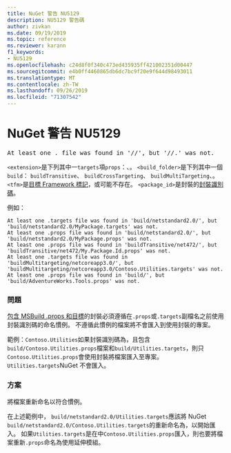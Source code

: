 ```yaml
---
title: NuGet 警告 NU5129
description: NU5129 警告碼
author: zivkan
ms.date: 09/19/2019
ms.topic: reference
ms.reviewer: karann
f1_keywords:
- NU5129
ms.openlocfilehash: c24d8f0f340c473ed435935ff421002351d00447
ms.sourcegitcommit: e4b0ff4460865db6dc7bc9f20e9f644d98493011
ms.translationtype: MT
ms.contentlocale: zh-TW
ms.lasthandoff: 09/26/2019
ms.locfileid: "71307542"
---
```

# <a name="nuget-warning-nu5129"></a>NuGet 警告 NU5129

<pre>At least one .<extension> file was found in '<build_folder>/<tfm>/', but '<build_folder>/<tfm>/<package_id>.<extension>' was not.</pre>

`<extension>`是下列其中一`targets`項`props`：、。
`<build_folder>`是下列其中一個`build`： `buildTransitive`、 `buildCrossTargeting`、 `buildMultiTargeting`、。
`<tfm>`是[目標 Framework 標記](../target-frameworks.md)，或可能不存在。
`<package_id>`是封裝的[封裝識別碼](../nuspec.md#id)。

例如：

```
At least one .targets file was found in 'build/netstandard2.0/', but 'build/netstandard2.0/MyPackage.targets' was not.
At least one .props file was found in 'build/netstandard2.0/', but 'build/netstandard2.0/MyPackage.props' was not.
At least one .props file was found in 'buildTransitive/net472/', but 'buildTransitive/net472/My.Package.Id.props' was not.
At least one .targets file was found in 'buildMultitargeting/netcoreapp3.0/', but 'buildMultitargeting/netcoreapp3.0/Contoso.Utilities.targets' was not.
At least one .props file was found in 'build/', but 'build/AdventureWorks.Tools.props' was not.
```

### <a name="issue"></a>問題

[包含 MSBuild .props 和目標](../../create-packages/creating-a-package.md#include-msbuild-props-and-targets-in-a-package)的封裝必須遵循在`.props`或`.targets`副檔名之前使用封裝識別碼的命名慣例。 不遵循此慣例的檔案將不會匯入到使用封裝的專案。

範例：`Contoso.Utilities`如果封裝識別碼為，且包含`build/Contoso.Utilities.props`檔案和`build/Utilities.targets`，則只`Contoso.Utilities.props`會使用封裝將檔案匯入至專案。 `Utilities.targets`NuGet 不會匯入。

### <a name="solution"></a>方案

將檔案重新命名以符合慣例。

在上述範例中， `build/netstandard2.0/Utilities.targets`應該將 NuGet `build/netstandard2.0/Contoso.Utilities.targets`的重新命名為，以開始匯入。 如果`Utilities.targets`是在中`Contoso.Utilities.props`匯入，則也要將檔案重新`.props`命名為使用延伸模組。
